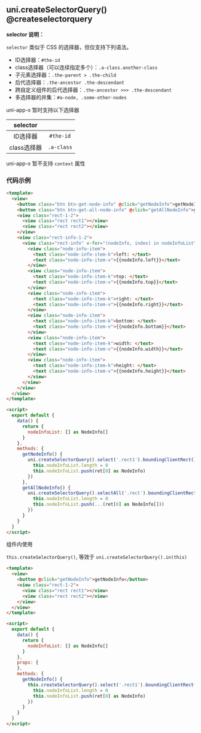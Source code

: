 ## uni.createSelectorQuery() @createselectorquery

<!-- UTSAPIJSON.createSelectorQuery.description -->

<!-- UTSAPIJSON.createSelectorQuery.param -->

**selector 说明：**

``selector`` 类似于 CSS 的选择器，但仅支持下列语法。
- ID选择器：``#the-id``
- class选择器（可以连续指定多个）：``.a-class.another-class``
- 子元素选择器：``.the-parent > .the-child``
- 后代选择器：``.the-ancestor .the-descendant``
- 跨自定义组件的后代选择器：``.the-ancestor >>> .the-descendant``
- 多选择器的并集：``#a-node, .some-other-nodes``

uni-app-x 暂时支持以下选择器

|selector||
|:-:|:-:|
|ID选择器|``#the-id``|
|class选择器|``.a-class``|

<!-- UTSAPIJSON.createSelectorQuery.returnValue -->

uni-app-x 暂不支持 `context` 属性

<!-- UTSAPIJSON.createSelectorQuery.compatibility -->

<!-- UTSAPIJSON.createSelectorQuery.tutorial -->

<!-- UTSAPIJSON.general_type.name -->

<!-- UTSAPIJSON.general_type.param -->


### 代码示例

```html
<template>
  <view>
    <button class="btn btn-get-node-info" @click="getNodeInfo">getNodeInfo</button>
    <button class="btn btn-get-all-node-info" @click="getAllNodeInfo">getAllNodeInfo</button>
    <view class="rect-1-2">
      <view class="rect rect1"></view>
      <view class="rect rect2"></view>
    </view>
    <view class="rect-info-1-2">
      <view class="rect-info" v-for="(nodeInfo, index) in nodeInfoList" :key="index">
        <view class="node-info-item">
          <text class="node-info-item-k">left: </text>
          <text class="node-info-item-v">{{nodeInfo.left}}</text>
        </view>
        <view class="node-info-item">
          <text class="node-info-item-k">top: </text>
          <text class="node-info-item-v">{{nodeInfo.top}}</text>
        </view>
        <view class="node-info-item">
          <text class="node-info-item-k">right: </text>
          <text class="node-info-item-v">{{nodeInfo.right}}</text>
        </view>
        <view class="node-info-item">
          <text class="node-info-item-k">bottom: </text>
          <text class="node-info-item-v">{{nodeInfo.bottom}}</text>
        </view>
        <view class="node-info-item">
          <text class="node-info-item-k">width: </text>
          <text class="node-info-item-v">{{nodeInfo.width}}</text>
        </view>
        <view class="node-info-item">
          <text class="node-info-item-k">height: </text>
          <text class="node-info-item-v">{{nodeInfo.height}}</text>
        </view>
      </view>
    </view>
  </view>
</template>

<script>
  export default {
    data() {
      return {
        nodeInfoList: [] as NodeInfo[]
      }
    },
    methods: {
      getNodeInfo() {
        uni.createSelectorQuery().select('.rect1').boundingClientRect().exec((ret) => {
          this.nodeInfoList.length = 0
          this.nodeInfoList.push(ret[0] as NodeInfo)
        })
      },
      getAllNodeInfo() {
        uni.createSelectorQuery().selectAll('.rect').boundingClientRect().exec((ret) => {
          this.nodeInfoList.length = 0
          this.nodeInfoList.push(...(ret[0] as NodeInfo[]))
        })
      }
    }
  }
</script>
```

组件内使用

`this.createSelectorQuery()`, 等效于 `uni.createSelectorQuery().in(this)`

```html
<template>
  <view>
    <button @click="getNodeInfo">getNodeInfo</button>
    <view class="rect-1-2">
      <view class="rect rect1"></view>
      <view class="rect rect2"></view>
    </view>
  </view>
</template>

<script>
  export default {
    data() {
      return {
        nodeInfoList: [] as NodeInfo[]
      }
    },
    props: {
    },
    methods: {
      getNodeInfo() {
        this.createSelectorQuery().select('.rect1').boundingClientRect().exec((ret) => {
          this.nodeInfoList.length = 0
          this.nodeInfoList.push(ret[0] as NodeInfo)
        })
      }
    }
  }
</script>
```

